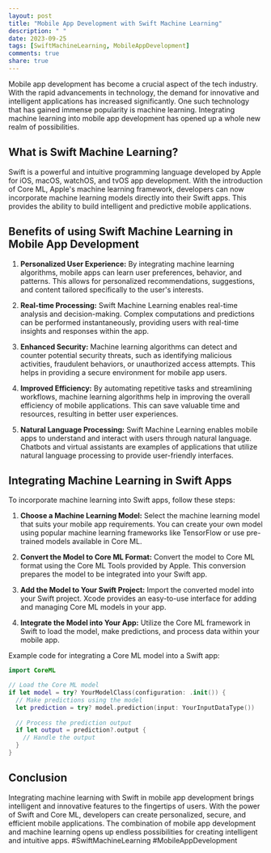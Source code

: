 ```yaml
---
layout: post
title: "Mobile App Development with Swift Machine Learning"
description: " "
date: 2023-09-25
tags: [SwiftMachineLearning, MobileAppDevelopment]
comments: true
share: true
---
```


Mobile app development has become a crucial aspect of the tech industry. With the rapid advancements in technology, the demand for innovative and intelligent applications has increased significantly. One such technology that has gained immense popularity is machine learning. Integrating machine learning into mobile app development has opened up a whole new realm of possibilities.

## What is Swift Machine Learning?
Swift is a powerful and intuitive programming language developed by Apple for iOS, macOS, watchOS, and tvOS app development. With the introduction of Core ML, Apple's machine learning framework, developers can now incorporate machine learning models directly into their Swift apps. This provides the ability to build intelligent and predictive mobile applications.

## Benefits of using Swift Machine Learning in Mobile App Development
1. **Personalized User Experience:** By integrating machine learning algorithms, mobile apps can learn user preferences, behavior, and patterns. This allows for personalized recommendations, suggestions, and content tailored specifically to the user's interests.

2. **Real-time Processing:** Swift Machine Learning enables real-time analysis and decision-making. Complex computations and predictions can be performed instantaneously, providing users with real-time insights and responses within the app.

3. **Enhanced Security:** Machine learning algorithms can detect and counter potential security threats, such as identifying malicious activities, fraudulent behaviors, or unauthorized access attempts. This helps in providing a secure environment for mobile app users.

4. **Improved Efficiency:** By automating repetitive tasks and streamlining workflows, machine learning algorithms help in improving the overall efficiency of mobile applications. This can save valuable time and resources, resulting in better user experiences.

5. **Natural Language Processing:** Swift Machine Learning enables mobile apps to understand and interact with users through natural language. Chatbots and virtual assistants are examples of applications that utilize natural language processing to provide user-friendly interfaces.

## Integrating Machine Learning in Swift Apps

To incorporate machine learning into Swift apps, follow these steps:

1. **Choose a Machine Learning Model:** Select the machine learning model that suits your mobile app requirements. You can create your own model using popular machine learning frameworks like TensorFlow or use pre-trained models available in Core ML.

2. **Convert the Model to Core ML Format:** Convert the model to Core ML format using the Core ML Tools provided by Apple. This conversion prepares the model to be integrated into your Swift app.

3. **Add the Model to Your Swift Project:** Import the converted model into your Swift project. Xcode provides an easy-to-use interface for adding and managing Core ML models in your app.

4. **Integrate the Model into Your App:** Utilize the Core ML framework in Swift to load the model, make predictions, and process data within your mobile app.

Example code for integrating a Core ML model into a Swift app:

```swift
import CoreML

// Load the Core ML model
if let model = try? YourModelClass(configuration: .init()) {
  // Make predictions using the model
  let prediction = try? model.prediction(input: YourInputDataType())
  
  // Process the prediction output
  if let output = prediction?.output {
    // Handle the output
  }
}
```

## Conclusion

Integrating machine learning with Swift in mobile app development brings intelligent and innovative features to the fingertips of users. With the power of Swift and Core ML, developers can create personalized, secure, and efficient mobile applications. The combination of mobile app development and machine learning opens up endless possibilities for creating intelligent and intuitive apps. #SwiftMachineLearning #MobileAppDevelopment